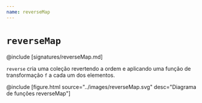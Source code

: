 ```yaml
---
name: reverseMap
---
```


# `reverseMap`

@include [signatures/reverseMap.md]

`reverse` cria uma coleção revertendo a ordem e aplicando uma função de transformação `f` a cada um dos elementos.

@include [figure.html source="../images/reverseMap.svg" desc="Diagrama de funções reverseMap"]
